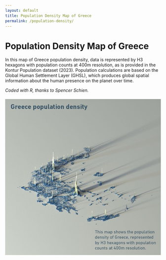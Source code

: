 ```yaml
---
layout: default
title: Population Density Map of Greece
permalink: /population-density/
---
```


# Population Density Map of Greece

In this map of Greece population density, data is represented by H3 hexagons with population counts at 400m resolution, as is provided in the Kontur Population dataset (2023). Population calculations are based on the Global Human Settlement Layer (GHSL), which produces global spatial information about the human presence on the planet over time.

*Coded with R, thanks to Spencer Schien.*

<img src="https://raw.githubusercontent.com/akprodromou/akprodromou.github.io/main/assets/images/population-density.jpeg" alt="Population Density Map" style="max-width: 100%; height: auto; display: block; margin: 20px auto;" />

